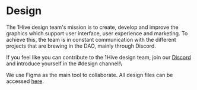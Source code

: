 # Design

The 1Hive design team's mission is to create, develop and improve the graphics which support user interface, user experience and marketing. To achieve this, the team is in constant communication with the different projects that are brewing in the DAO, mainly through Discord.

If you feel like you can contribute to the 1Hive design team, join our [Discord](https://discord.gg/hRTKAMts) and introduce yourself in the #design channel!\


We use Figma as the main tool to collaborate. All design files can be accessed [here](https://www.figma.com/files/team/739216725179658727/1Hive?fuid=752849051568802024).
